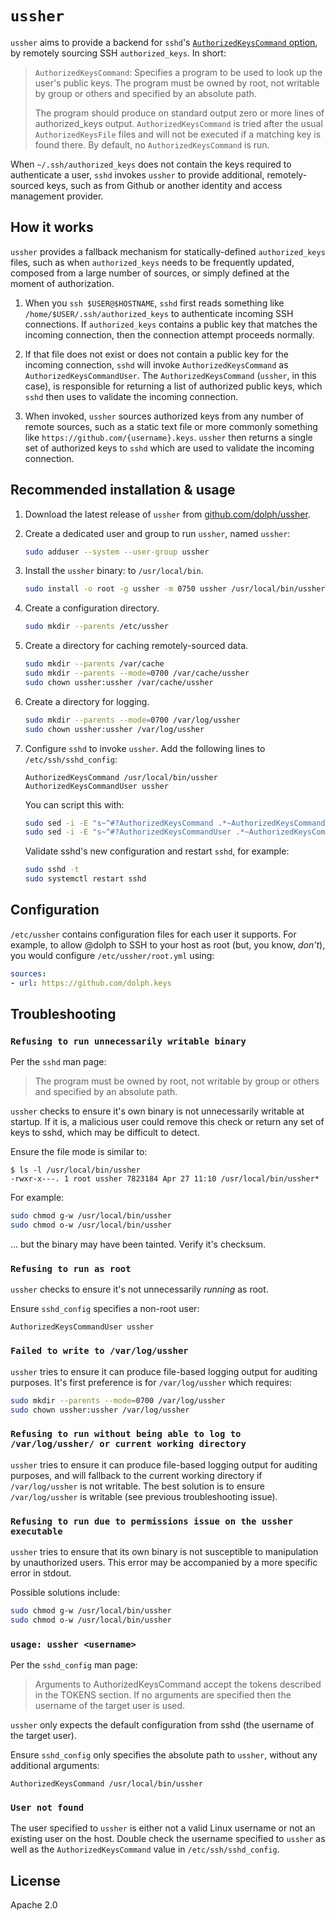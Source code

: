 # `ussher`

`ussher` aims to provide a backend for `sshd`'s [`AuthorizedKeysCommand` option](https://man.openbsd.org/sshd_config.5#AuthorizedKeysCommand), by remotely sourcing SSH `authorized_keys`. In short:

> `AuthorizedKeysCommand`: Specifies a program to be used to look up the user's public keys. The program must be owned by root, not writable by group or others and specified by an absolute path.
>
> The program should produce on standard output zero or more lines of authorized_keys output. `AuthorizedKeysCommand` is tried after the usual `AuthorizedKeysFile` files and will not be executed if a matching key is found there. By default, no `AuthorizedKeysCommand` is run.

When `~/.ssh/authorized_keys` does not contain the keys required to authenticate a user, `sshd` invokes `ussher` to provide additional, remotely-sourced keys, such as from Github or another identity and access management provider.

## How it works

`ussher` provides a fallback mechanism for statically-defined `authorized_keys` files, such as when `authorized_keys` needs to be frequently updated, composed from a large number of sources, or simply defined at the moment of authorization.

1. When you `ssh $USER@$HOSTNAME`, `sshd` first reads something like `/home/$USER/.ssh/authorized_keys` to authenticate incoming SSH connections. If `authorized_keys` contains a public key that matches the incoming connection, then the connection attempt proceeds normally.

1. If that file does not exist or does not contain a public key for the incoming connection, `sshd` will invoke `AuthorizedKeysCommand` as `AuthorizedKeysCommandUser`. The `AuthorizedKeysCommand` (`ussher`, in this case), is responsible for returning a list of authorized public keys, which `sshd` then uses to validate the incoming connection.

1. When invoked, `ussher` sources authorized keys from any number of remote sources, such as a static text file or more commonly something like `https://github.com/{username}.keys`. `ussher` then returns a single set of authorized keys to `sshd` which are used to validate the incoming connection.

## Recommended installation & usage

1. Download the latest release of `ussher` from [github.com/dolph/ussher](https://github.com/dolph/ussher/releases/latest).

2. Create a dedicated user and group to run `ussher`, named `ussher`:

   ```bash
   sudo adduser --system --user-group ussher
   ```

3. Install the `ussher` binary: to `/usr/local/bin`.

   ```bash
   sudo install -o root -g ussher -m 0750 ussher /usr/local/bin/ussher
   ```

4. Create a configuration directory.

   ```bash
   sudo mkdir --parents /etc/ussher
   ```

5. Create a directory for caching remotely-sourced data.

   ```bash
   sudo mkdir --parents /var/cache
   sudo mkdir --parents --mode=0700 /var/cache/ussher
   sudo chown ussher:ussher /var/cache/ussher
   ```

6. Create a directory for logging.

   ```bash
   sudo mkdir --parents --mode=0700 /var/log/ussher
   sudo chown ussher:ussher /var/log/ussher
   ```

7. Configure `sshd` to invoke `ussher`. Add the following lines to
   `/etc/ssh/sshd_config`:

   ```
   AuthorizedKeysCommand /usr/local/bin/ussher
   AuthorizedKeysCommandUser ussher
   ```

   You can script this with:

   ```bash
   sudo sed -i -E "s~^#?AuthorizedKeysCommand .*~AuthorizedKeysCommand /usr/local/bin/ussher~" /etc/ssh/sshd_config
   sudo sed -i -E "s~^#?AuthorizedKeysCommandUser .*~AuthorizedKeysCommandUser ussher~" /etc/ssh/sshd_config
   ```

   Validate sshd's new configuration and restart `sshd`, for example:

   ```bash
   sudo sshd -t
   sudo systemctl restart sshd
   ```

## Configuration

`/etc/ussher` contains configuration files for each user it supports. For example, to allow @dolph to SSH to your host as root (but, you know, _don't_), you would configure `/etc/ussher/root.yml` using:

```yaml
sources:
- url: https://github.com/dolph.keys
```

## Troubleshooting

### `Refusing to run unnecessarily writable binary`

Per the `sshd` man page:

> The program must be owned by root, not writable by group or others and specified by an absolute path.

`ussher` checks to ensure it's own binary is not unnecessarily writable at startup. If it is, a malicious user could remove this check or return any set of keys to sshd, which may be difficult to detect.

Ensure the file mode is similar to:

```
$ ls -l /usr/local/bin/ussher
-rwxr-x---. 1 root ussher 7823184 Apr 27 11:10 /usr/local/bin/ussher*
```

For example:

```bash
sudo chmod g-w /usr/local/bin/ussher
sudo chmod o-w /usr/local/bin/ussher
```

... but the binary may have been tainted. Verify it's checksum.

### `Refusing to run as root`

`ussher` checks to ensure it's not unnecessarily _running_ as root.

Ensure `sshd_config` specifies a non-root user:

```
AuthorizedKeysCommandUser ussher
```

### `Failed to write to /var/log/ussher`

`ussher` tries to ensure it can produce file-based logging output for auditing purposes. It's first preference is for `/var/log/ussher` which requires:

```bash
sudo mkdir --parents --mode=0700 /var/log/ussher
sudo chown ussher:ussher /var/log/ussher
```

### `Refusing to run without being able to log to /var/log/ussher/ or current working directory`

`ussher` tries to ensure it can produce file-based logging output for auditing purposes, and will fallback to the current working directory if `/var/log/ussher` is not writable. The best solution is to ensure `/var/log/ussher` is writable (see previous troubleshooting issue).

### `Refusing to run due to permissions issue on the ussher executable`

`ussher` tries to ensure that its own binary is not susceptible to manipulation by unauthorized users. This error may be accompanied by a more specific error in stdout.

Possible solutions include:

```bash
sudo chmod g-w /usr/local/bin/ussher
sudo chmod o-w /usr/local/bin/ussher
```

### `usage: ussher <username>`

Per the `sshd_config` man page:

> Arguments to AuthorizedKeysCommand accept the tokens described in the TOKENS section. If no arguments are specified then the username of the target user is used.

`ussher` only expects the default configuration from sshd (the username of the target user).

Ensure `sshd_config` only specifies the absolute path to `ussher`, without any additional arguments:

```
AuthorizedKeysCommand /usr/local/bin/ussher
```

### `User not found`

The user specified to `ussher` is either not a valid Linux username or not an existing user on the host. Double check the username specified to `ussher` as well as the `AuthorizedKeysCommand` value in `/etc/ssh/sshd_config`.

## License

Apache 2.0
